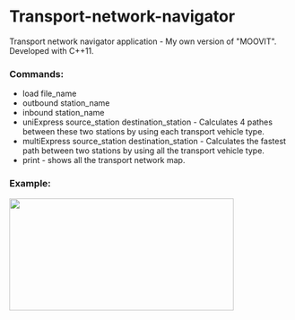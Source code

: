 # Transport-network-navigator
Transport network navigator application - My own version of "MOOVIT". Developed  with C++11.

### Commands:
* load file_name
* outbound station_name
* inbound station_name
* uniExpress source_station destination_station - Calculates 4 pathes between these two stations by using each transport vehicle type.
* multiExpress source_station destination_station - Calculates the fastest path between two stations by using all the transport vehicle type.
* print - shows all the transport network map.

### Example: 
<img src="https://user-images.githubusercontent.com/101214168/174071821-c9a0f20f-0c07-4f49-ad8f-308b758fa9d9.JPG" width="400" height="200">
